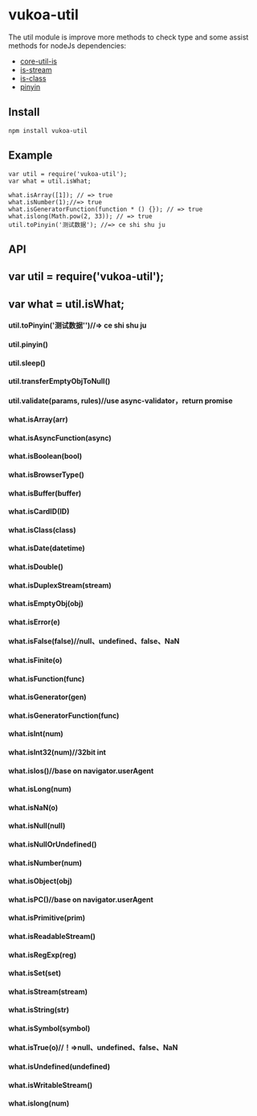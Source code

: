 # vukoa-util
The util module is improve more methods to check type and some assist methods for nodeJs 
dependencies:

- [core-util-is](https://github.com/isaacs/core-util-is)
- [is-stream](https://github.com/rvagg/isstream)
- [is-class](https://github.com/miguelmota/is-class)
- [pinyin](https://github.com/hotoo/pinyin)

## Install

```
npm install vukoa-util
```
## Example

```
var util = require('vukoa-util');
var what = util.isWhat;

what.isArray([1]); // => true
what.isNumber(1);//=> true
what.isGeneratorFunction(function * () {}); // => true
what.islong(Math.pow(2, 33)); // => true
util.toPinyin('测试数据'); //=> ce shi shu ju
```

## API

## var util = require('vukoa-util');
## var what = util.isWhat;

#### util.toPinyin('测试数据'')//=> ce shi shu ju
#### util.pinyin()
#### util.sleep()
#### util.transferEmptyObjToNull()
#### util.validate(params, rules)//use async-validator，return promise


#### what.isArray(arr)
#### what.isAsyncFunction(async)
#### what.isBoolean(bool)
#### what.isBrowserType()
#### what.isBuffer(buffer)
#### what.isCardID(ID)
#### what.isClass(class)
#### what.isDate(datetime)
#### what.isDouble()
#### what.isDuplexStream(stream)
#### what.isEmptyObj(obj)
#### what.isError(e)
#### what.isFalse(false)//null、undefined、false、NaN
#### what.isFinite(o)
#### what.isFunction(func)
#### what.isGenerator(gen)
#### what.isGeneratorFunction(func)
#### what.isInt(num)
#### what.isInt32(num)//32bit int
#### what.isIos()//base on navigator.userAgent
#### what.isLong(num)
#### what.isNaN(o)
#### what.isNull(null)
#### what.isNullOrUndefined()
#### what.isNumber(num)
#### what.isObject(obj)
#### what.isPC()//base on navigator.userAgent
#### what.isPrimitive(prim)
#### what.isReadableStream()
#### what.isRegExp(reg)
#### what.isSet(set)
#### what.isStream(stream)
#### what.isString(str)
#### what.isSymbol(symbol)
#### what.isTrue(o)//！=>null、undefined、false、NaN
#### what.isUndefined(undefined)
#### what.isWritableStream()
#### what.islong(num)


